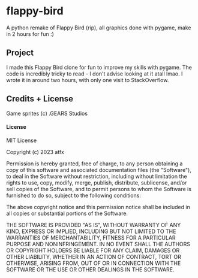 # flappy-bird
A python remake of Flappy Bird (rip), all graphics done with pygame, make in 2 hours for fun :)

## Project
I made this Flappy Bird clone for fun to improve my skills with pygame. The code is incredibly tricky to read - I don't advise looking at it atall lmao. I wrote it in around two hours, with only one visit to StackOverflow.

## Credits + License
Game sprites (c) .GEARS Studios

#### License

MIT License

Copyright (c) 2023 atfx

Permission is hereby granted, free of charge, to any person obtaining a copy
of this software and associated documentation files (the "Software"), to deal
in the Software without restriction, including without limitation the rights
to use, copy, modify, merge, publish, distribute, sublicense, and/or sell
copies of the Software, and to permit persons to whom the Software is
furnished to do so, subject to the following conditions:

The above copyright notice and this permission notice shall be included in all
copies or substantial portions of the Software.

THE SOFTWARE IS PROVIDED "AS IS", WITHOUT WARRANTY OF ANY KIND, EXPRESS OR
IMPLIED, INCLUDING BUT NOT LIMITED TO THE WARRANTIES OF MERCHANTABILITY,
FITNESS FOR A PARTICULAR PURPOSE AND NONINFRINGEMENT. IN NO EVENT SHALL THE
AUTHORS OR COPYRIGHT HOLDERS BE LIABLE FOR ANY CLAIM, DAMAGES OR OTHER
LIABILITY, WHETHER IN AN ACTION OF CONTRACT, TORT OR OTHERWISE, ARISING FROM,
OUT OF OR IN CONNECTION WITH THE SOFTWARE OR THE USE OR OTHER DEALINGS IN THE
SOFTWARE.

